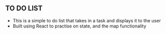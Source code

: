 ## TO DO LIST

- This is a simple to do list that takes in a task and displays it to the user
- Built using React to practise on state, and the map functionality